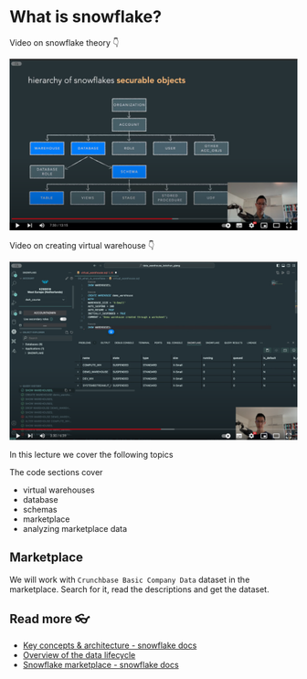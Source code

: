 # What is snowflake?

<!-- [![video](https://github.com/kokchun/assets/blob/025ae8622a25d5522d11b21108f52f1df9388ea2/data_warehouse/snowflake_free_trial.png?raw=true)](https://github.com/kokchun/assets/blob/025ae8622a25d5522d11b21108f52f1df9388ea2/data_warehouse/snowflake_free_trial.png?raw=true) -->

Video on snowflake theory :point_down:

[![hierarchy of snowflake securable objects](https://github.com/kokchun/assets/blob/main/data_warehouse/snowflake_theory_video_objects.png?raw=true)](https://youtu.be/KkmrVSbMap8)

Video on creating virtual warehouse :point_down:

[![creating virtual warehouse](https://github.com/kokchun/assets/blob/main/data_warehouse/snowflake_virtual_warehouse_video.png?raw=true)](https://www.youtube.com/watch?v=fhwdKmp_7S8)


In this lecture we cover the following topics 


The code sections cover 
- virtual warehouses 
- database 
- schemas
- marketplace
- analyzing marketplace data 

## Marketplace

We will work with `Crunchbase Basic Company Data` dataset in the marketplace. Search for it, read the descriptions and get the dataset. 


## Read more :eyeglasses:

- [Key concepts & architecture - snowflake docs](https://docs.snowflake.com/en/user-guide/intro-key-concepts)
- [Overview of the data lifecycle](https://docs.snowflake.com/en/user-guide/data-lifecycle)
- [Snowflake marketplace - snowflake docs](https://www.snowflake.com/en/data-cloud/marketplace/)